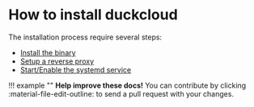 # How to install duckcloud

The installation process require several steps:

- [Install the binary](./packages/package-managers.md)
- [Setup a reverse proxy](./proxies/why-use-a-proxy.md)
- [Start/Enable the systemd service](./systemd.md)


!!! example ""
    **Help improve these docs!** You can contribute by clicking :material-file-edit-outline: to send a pull request with your changes.
